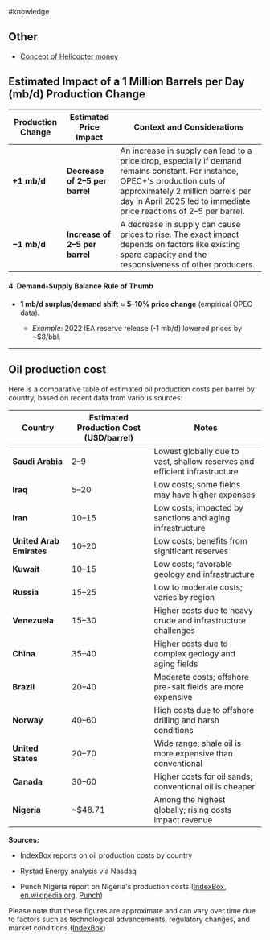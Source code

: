 \#knowledge

## Other

* [Concept of Helicopter money](Concept%20of%20Helicopter%20money.md)

## Estimated Impact of a 1 Million Barrels per Day (mb/d) Production Change

|Production Change|Estimated Price Impact|Context and Considerations|
|-----------------|----------------------|--------------------------|
|**+1 mb/d**|**Decrease of $2–$5 per barrel**|An increase in supply can lead to a price drop, especially if demand remains constant. For instance, OPEC+'s production cuts of approximately 2 million barrels per day in April 2025 led to immediate price reactions of $2–$5 per barrel.|
|**−1 mb/d**|**Increase of $2–$5 per barrel**|A decrease in supply can cause prices to rise. The exact impact depends on factors like existing spare capacity and the responsiveness of other producers.|

#### **4. Demand-Supply Balance Rule of Thumb**

* **1 mb/d surplus/demand shift** ≈ **5–10% price change** (empirical OPEC data).
  
  * *Example*: 2022 IEA reserve release (-1 mb/d) lowered prices by ~$8/bbl.

---

## Oil production cost

Here is a comparative table of estimated oil production costs per barrel by country, based on recent data from various sources:

|Country|Estimated Production Cost (USD/barrel)|Notes|
|-------|--------------------------------------|-----|
|**Saudi Arabia**|$2–$9|Lowest globally due to vast, shallow reserves and efficient infrastructure|
|**Iraq**|$5–$20|Low costs; some fields may have higher expenses|
|**Iran**|$10–$15|Low costs; impacted by sanctions and aging infrastructure|
|**United Arab Emirates**|$10–$20|Low costs; benefits from significant reserves|
|**Kuwait**|$10–$15|Low costs; favorable geology and infrastructure|
|**Russia**|$15–$25|Low to moderate costs; varies by region|
|**Venezuela**|$15–$30|Higher costs due to heavy crude and infrastructure challenges|
|**China**|$35–$40|Higher costs due to complex geology and aging fields|
|**Brazil**|$20–$40|Moderate costs; offshore pre-salt fields are more expensive|
|**Norway**|$40–$60|High costs due to offshore drilling and harsh conditions|
|**United States**|$20–$70|Wide range; shale oil is more expensive than conventional|
|**Canada**|$30–$60|Higher costs for oil sands; conventional oil is cheaper|
|**Nigeria**|~$48.71|Among the highest globally; rising costs impact revenue|

**Sources:**

* IndexBox reports on oil production costs by country

* Rystad Energy analysis via Nasdaq

* Punch Nigeria report on Nigeria's production costs ([IndexBox](https://www.indexbox.io/search/cost-of-producing-oil-per-barrel-by-country/?utm_source=chatgpt.com "Cost of Producing Oil Per Barrel by Country - Search - IndexBox"), [en.wikipedia.org](https://en.wikipedia.org/wiki/Western_Canadian_Select?utm_source=chatgpt.com "Western Canadian Select"), [Punch](https://punchng.com/nigerias-48-barrel-oil-production-costliest-globally-reps-panel/?utm_source=chatgpt.com "Nigeria’s $48/barrel oil production costliest globally – Reps panel"))

Please note that these figures are approximate and can vary over time due to factors such as technological advancements, regulatory changes, and market conditions.([IndexBox](https://www.indexbox.io/search/oil-production-cost-per-barrel-by-country/?utm_source=chatgpt.com "Oil Production Cost Per Barrel by Country - Search - IndexBox"))
